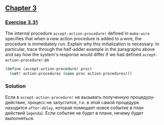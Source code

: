 ## [Chapter 3](../index.md#3-Modularity-Objects-and-State)

### [Exercise 3.31](https://mitpress.mit.edu/sites/default/files/sicp/full-text/book/book-Z-H-22.html#%_thm_3.31)

The internal procedure `accept-action-procedure!` defined in `make-wire` specifies that when a new action procedure is added to a wire, the procedure is immediately run. Explain why this initialization is necessary. In particular, trace through the half-adder example in the paragraphs above and say how the system's response would differ if we had defined `accept-action-procedure!` as

```scheme
(define (accept-action-procedure! proc)
  (set! action-procedures (cons proc action-procedures)))
```

### Solution

Если в `accept-action-procedure!` не вызывать полученную процедуру-действие, процесс не запустится, т.к. в этой самой процедуре находится `after-delay`, которая помещает новое событие в план действий (`agenda`). Если события не будет в плане, нечему будет выполняться.


